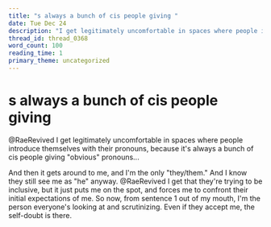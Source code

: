 ```yaml
---
title: "s always a bunch of cis people giving "
date: Tue Dec 24
description: "I get legitimately uncomfortable in spaces where people introduce themselves with their pronouns, because it's always a bunch of cis people giving 'obvious'..."
thread_id: thread_0368
word_count: 100
reading_time: 1
primary_theme: uncategorized
---
```


# s always a bunch of cis people giving 

@RaeRevived I get legitimately uncomfortable in spaces where people introduce themselves with their pronouns, because it's always a bunch of cis people giving "obvious" pronouns...

And then it gets around to me, and I'm the only "they/them." And I know they still see me as "he" anyway. @RaeRevived I get that they're trying to be inclusive, but it just puts me on the spot, and forces me to confront their initial expectations of me. So now, from sentence 1 out of my mouth, I'm the person everyone's looking at and scrutinizing. Even if they accept me, the self-doubt is there.